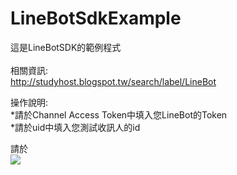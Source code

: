 # LineBotSdkExample
這是LineBotSDK的範例程式<br>
<br>
相關資訊:<br>
http://studyhost.blogspot.tw/search/label/LineBot

操作說明:<br>
*請於Channel Access Token中填入您LineBot的Token<br>
*請於uid中填入您測試收訊人的id<br>


請於<br/>
<img src='http://arock.blob.core.windows.net/blogdata201701/16-161613-1351c425-a9d1-466e-84a5-9bfd67c004d0.png'/>